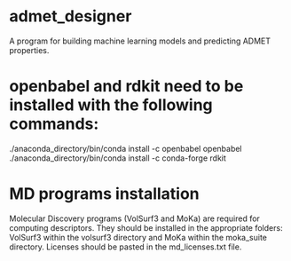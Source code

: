 # admet_designer
A program for building machine learning models and predicting ADMET properties.

# openbabel and rdkit need to be installed with the following commands:
./anaconda_directory/bin/conda install -c openbabel openbabel
./anaconda_directory/bin/conda install -c conda-forge rdkit

# MD programs installation
Molecular Discovery programs (VolSurf3 and MoKa) are required for computing descriptors. They should be installed in the appropriate folders: VolSurf3 within the volsurf3 directory and MoKa within the moka_suite directory. Licenses should be pasted in the md_licenses.txt file.
